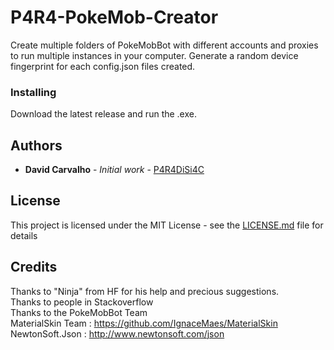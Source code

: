 # P4R4-PokeMob-Creator

Create multiple folders of PokeMobBot with different accounts and proxies to run multiple instances in your computer.
Generate a random device fingerprint for each config.json files created.

### Installing

Download the latest release and run the .exe.

## Authors

* **David Carvalho** - *Initial work* - [P4R4DiSi4C](https://github.com/P4R4DiSi4C)

## License

This project is licensed under the MIT License - see the [LICENSE.md](LICENSE.md) file for details

## Credits

Thanks to "Ninja" from HF for his help and precious suggestions.  
Thanks to people in Stackoverflow  
Thanks to the PokeMobBot Team  
MaterialSkin Team : https://github.com/IgnaceMaes/MaterialSkin  
NewtonSoft.Json : http://www.newtonsoft.com/json
